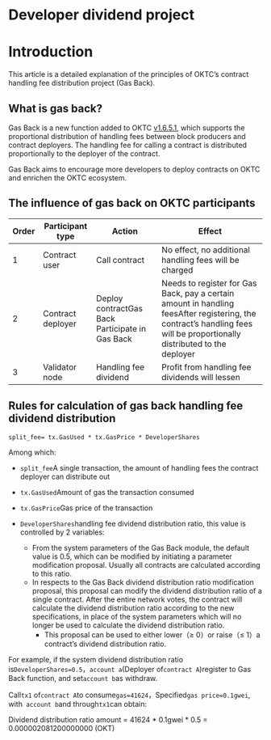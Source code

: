 # Developer dividend project 

# Introduction

This article is a detailed explanation of the principles of OKTC’s contract handling fee distribution project (Gas Back).

## What is gas back?

Gas Back is a new function added to OKTC [v1.6.5.1](https://github.com/okx/exchain/tree/v1.6.5.1), which supports the proportional distribution of handling fees between block producers and contract deployers. The handling fee for calling a contract is distributed proportionally to the deployer of the contract.

Gas Back aims to encourage more developers to deploy contracts on OKTC and enrichen the OKTC ecosystem.

## The influence of gas back on OKTC participants

| Order | Participant type  | Action                                          | Effect                                                       |
| ----- | ----------------- | ----------------------------------------------- | ------------------------------------------------------------ |
| 1     | Contract user     | Call contract                                   | No effect, no additional handling fees will be charged       |
| 2     | Contract deployer | Deploy contractGas Back Participate in Gas Back | Needs to register for Gas Back, pay a certain amount in handling feesAfter registering, the contract’s handling fees will be proportionally distributed to the deployer |
| 3     | Validator node    | Handling fee dividend                           | Profit from handling fee dividends will lessen               |

## Rules for calculation of gas back handling fee dividend distribution 

```
split_fee= tx.GasUsed * tx.GasPrice * DeveloperShares
```

Among which:

- `split_fee`A single transaction, the amount of handling fees the contract deployer can distribute out

- `tx.GasUsed`Amount of gas the transaction consumed

- `tx.GasPrice`Gas price of the transaction

- `DeveloperShares`handling fee dividend distribution ratio, this value is controlled by 2 variables:
  - From the system parameters of the Gas Back module, the default value is 0.5, which can be modified by initiating a parameter modification proposal. Usually all contracts are calculated according to this ratio.
  - In respects to the Gas Back dividend distribution ratio modification proposal, this proposal can modify the dividend distribution ratio of a single contract. After the entire network votes, the contract will calculate the dividend distribution ratio according to the new specifications, in place of the system parameters which will no longer be used to calculate the dividend distribution ratio.
    -   This proposal can be used to either lower（≥ 0）or raise（≤ 1）a contract’s dividend distribution ratio.

For example, if the system dividend distribution ratio is`DeveloperShares=0.5`，`account a`(Deployer of`contract A`)register to Gas Back function, and set`account b`as withdraw.

Call`tx1` of`contract A`to consume`gas=41624`，Specified`gas price=0.1gwei`, with` account b`and through`tx1`can obtain:

Dividend distribution ratio amount = 41624 * 0.1gwei * 0.5 = 0.000002081200000000 (OKT)